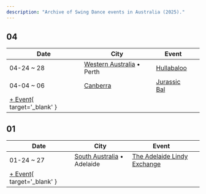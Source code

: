 ```yaml
---
description: "Archive of Swing Dance events in Australia (2025)."
---
```


## 04

| Date | City | Event | |
| --- | --- | --- | --- |
| 04-24 ~ 28 | [Western Australia](by_city.md#western-australia) • Perth | [Hullabaloo](hullabaloo-2025.md) |  |
| 04-04 ~ 06 | [Canberra](by_city.md#canberra) | [Jurassic Bal](jurassic-bal-2025.md) |  |
| [+ Event](https://github.com/swingdance/events/issues/new?assignees=&labels=add+event&projects=&template=02-add_entity.yml&title=%5B2025%2Fen_AU%5D%20%3CName%3E&region=en_AU&province=&city=&org_id=&date_starts=2025-04-&date_ends=2025-04-){ target='_blank' }

## 01

| Date | City | Event | |
| --- | --- | --- | --- |
| 01-24 ~ 27 | [South Australia](by_city.md#south-australia) • Adelaide | [The Adelaide Lindy Exchange](the-adelaide-lindy-exchange-2025.md) |  |
| [+ Event](https://github.com/swingdance/events/issues/new?assignees=&labels=add+event&projects=&template=02-add_entity.yml&title=%5B2025%2Fen_AU%5D%20%3CName%3E&region=en_AU&province=&city=&org_id=&date_starts=2025-01-&date_ends=2025-01-){ target='_blank' }
